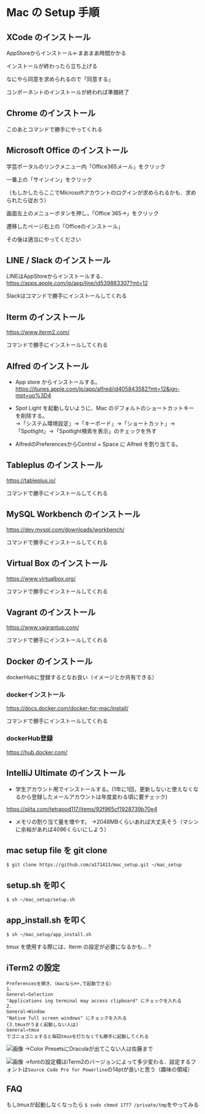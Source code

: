 # Mac の Setup 手順

## XCode のインストール

AppStoreからインストール←まあまあ時間かかる

インストールが終わったら立ち上げる

なにやら同意を求められるので「同意する」

コンポーネントのインストールが終われば準備終了

## Chrome のインストール

このあとコマンドで勝手にやってくれる

## Microsoft Office のインストール

学芸ポータルのリンクメニュー内「Office365メール」をクリック

一番上の「サインイン」をクリック

（もしかしたらここでMicrosoftアカウントのログインが求められるかも．求められたら従おう）

画面左上のメニューボタンを押し，「Office 365→」をクリック

遷移したページ右上の「Officeのインストール」

その後は適当にやってください

## LINE / Slack のインストール

LINEはAppStoreからインストールする．https://apps.apple.com/jp/app/line/id539883307?mt=12

Slackはコマンドで勝手にインストールしてくれる

## Iterm のインストール

https://www.iterm2.com/

コマンドで勝手にインストールしてくれる

## Alfred のインストール

- App store からインストールする。
  https://itunes.apple.com/jp/app/alfred/id405843582?mt=12&ign-mpt=uo%3D4

- Spot Light を起動しないように、Mac のデフォルトのショートカットキーを削除する。<br />
 →「システム環境設定」→「キーボード」→「ショートカット」→「Spotlight」→「Spotlight検索を表示」のチェックを外す

- AlfredのPreferencesからControl + Space に Alfred を割り当てる。

## Tableplus のインストール

https://tableplus.io/

コマンドで勝手にインストールしてくれる

## MySQL Workbench のインストール

https://dev.mysql.com/downloads/workbench/

コマンドで勝手にインストールしてくれる


## Virtual Box のインストール

https://www.virtualbox.org/

コマンドで勝手にインストールしてくれる

## Vagrant のインストール

https://www.vagrantup.com/

コマンドで勝手にインストールしてくれる

## Docker のインストール
dockerHubに登録するとなお良い（イメージとか共有できる）

###  dockerインストール

https://docs.docker.com/docker-for-mac/install/

コマンドで勝手にインストールしてくれる
  
### dockerHub登録

https://hub.docker.com/

## IntelliJ Ultimate のインストール

- 学生アカウント用でインストールする。(1年に1回，更新しないと使えなくなるから登録したメールアカウントは年度変わる頃に要チェック)

https://qiita.com/tetrapod117/items/92f965cf1928739b70e4

- メモリの割り当て量を増やす。 
→2048MBくらいあれば大丈夫そう（マシンに余裕があれば4096くらいにしよう）

## mac setup file を git clone

`$ git clone https://github.com/a171413/mac_setup.git ~/mac_setup`

## setup.sh を叩く

`$ sh ~/mac_setup/setup.sh`

## app_install.sh を叩く

`$ sh ~/mac_setup/app_install.sh`

tmux を使用する際には、Iterm の設定が必要になるかも…？

## iTerm2 の設定　


```
Preferencesを開き、（macなら⌘+,で起動できる） 
1.
General→Selection
"Applications ing terminal may access clipboard" にチェックを入れる
2.
General→Window
"Native full screen windows" にチェックを入れる
(3.tmuxがうまく起動しない人は)
General→tmux
でゴニョゴニョすると毎回tmuxを打たなくても勝手に起動してくれる
```


![画像](https://user-images.githubusercontent.com/21353481/55887806-2d7a2d00-5be9-11e9-8879-d8f704e626c2.png)
→Color PresetsにDraculaが出てこない人は佐藤まで

![画像](https://user-images.githubusercontent.com/21353481/55887838-3cf97600-5be9-11e9-91da-8bb775606f02.png)
→fontの設定欄はiTerm2のバージョンによって多少変わる．設定するフォントは`Source Code Pro for Powerline`の14ptが良いと思う（趣味の領域）

## FAQ
もしtmuxが起動しなくなったら
`$ sudo chmod 1777 /private/tmp`をやってみる


